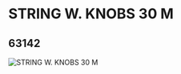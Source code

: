 # STRING W. KNOBS 30 M
## 63142
![STRING W. KNOBS 30 M](https://lc-www-live-s.legocdn.com/media/bricks/5/2/4528332.jpg)